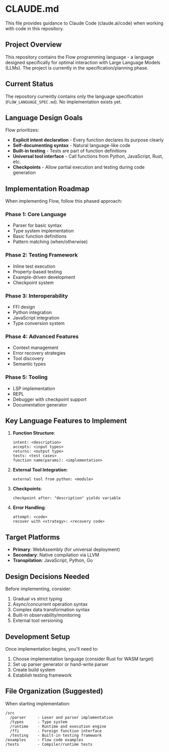 # CLAUDE.md

This file provides guidance to Claude Code (claude.ai/code) when working with code in this repository.

## Project Overview

This repository contains the Flow programming language - a language designed specifically for optimal interaction with Large Language Models (LLMs). The project is currently in the specification/planning phase.

## Current Status

The repository currently contains only the language specification (`FLOW_LANGUAGE_SPEC.md`). No implementation exists yet.

## Language Design Goals

Flow prioritizes:
- **Explicit intent declaration** - Every function declares its purpose clearly
- **Self-documenting syntax** - Natural language-like code
- **Built-in testing** - Tests are part of function definitions
- **Universal tool interface** - Call functions from Python, JavaScript, Rust, etc.
- **Checkpoints** - Allow partial execution and testing during code generation

## Implementation Roadmap

When implementing Flow, follow this phased approach:

### Phase 1: Core Language
- Parser for basic syntax
- Type system implementation
- Basic function definitions
- Pattern matching (when/otherwise)

### Phase 2: Testing Framework
- Inline test execution
- Property-based testing
- Example-driven development
- Checkpoint system

### Phase 3: Interoperability
- FFI design
- Python integration
- JavaScript integration
- Type conversion system

### Phase 4: Advanced Features
- Context management
- Error recovery strategies
- Tool discovery
- Semantic types

### Phase 5: Tooling
- LSP implementation
- REPL
- Debugger with checkpoint support
- Documentation generator

## Key Language Features to Implement

1. **Function Structure**:
   ```flow
   intent: <description>
   accepts: <input types>
   returns: <output type>
   tests: <test cases>
   function name(params): <implementation>
   ```

2. **External Tool Integration**:
   ```flow
   external tool from python: <module>
   ```

3. **Checkpoints**:
   ```flow
   checkpoint after: "description" yields variable
   ```

4. **Error Handling**:
   ```flow
   attempt: <code>
   recover with <strategy>: <recovery code>
   ```

## Target Platforms

- **Primary**: WebAssembly (for universal deployment)
- **Secondary**: Native compilation via LLVM
- **Transpilation**: JavaScript, Python, Go

## Design Decisions Needed

Before implementing, consider:
1. Gradual vs strict typing
2. Async/concurrent operation syntax
3. Complex data transformation syntax
4. Built-in observability/monitoring
5. External tool versioning

## Development Setup

Once implementation begins, you'll need to:
1. Choose implementation language (consider Rust for WASM target)
2. Set up parser generator or hand-write parser
3. Create build system
4. Establish testing framework

## File Organization (Suggested)

When starting implementation:
```
/src
  /parser     - Lexer and parser implementation
  /types      - Type system
  /runtime    - Runtime and execution engine
  /ffi        - Foreign function interface
  /testing    - Built-in testing framework
/examples     - Flow code examples
/tests        - Compiler/runtime tests
```